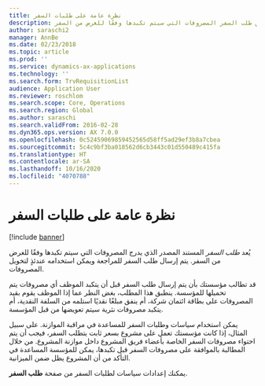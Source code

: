 ```yaml
---
title: نظرة عامة على طلبات السفر
description: يقدم هذا الموضوع معلومات حول طلبات السفر. يوثّق طلب السفر المصروفات التي سيتم تكبدها وفقًا للغرض من السفر.
author: saraschi2
manager: AnnBe
ms.date: 02/23/2018
ms.topic: article
ms.prod: ''
ms.service: dynamics-ax-applications
ms.technology: ''
ms.search.form: TrvRequisitionList
audience: Application User
ms.reviewer: roschlom
ms.search.scope: Core, Operations
ms.search.region: Global
ms.author: saraschi
ms.search.validFrom: 2016-02-28
ms.dyn365.ops.version: AX 7.0.0
ms.openlocfilehash: 0c52459069859452565d58ff5ad29ef3b8a7cbea
ms.sourcegitcommit: 5c4c9bf3ba018562d6cb3443c01d550489c415fa
ms.translationtype: HT
ms.contentlocale: ar-SA
ms.lasthandoff: 10/16/2020
ms.locfileid: "4070788"
---
```

# <a name="travel-requisitions-overview"></a>نظرة عامة على طلبات السفر

[!include [banner](../includes/banner.md)]

يُعد *طلب السفر* المستند المصدر الذي يدرج المصروفات التي سيتم تكبدها وفقًا للغرض من السفر. يتم إرسال طلب السفر للمراجعة ويمكن استخدامه عندئذٍ لتخويل المصروفات.

قد تطالب مؤسستك بأن يتم إرسال طلب السفر قبل أن يتكبد الموظف أي مصروفات يتم تحميلها للمؤسسة. ينطبق هذا المطلب، بغض النظر عما إذا الموظف يقوم بقيد المصروفات على بطاقة ائتمان شركة، أم ينفق مبلغًا نقديًا استلمه من السلفة النقدية، أم يتكبد مصروفات نثرية سيتم تعويضها من قبل المؤسسة.

يمكن استخدام سياسات وطلبات السفر للمساعدة في مراقبة الموازنة. على سبيل المثال، إذا كانت مؤسستك تعمل على مشروع بسعر ثابت يتطلب السفر، فيجب أن يتم احتواء مصروفات السفر الخاصة بأعضاء فريق المشروع داخل موازنة المشروع. من خلال المطالبة بالموافقة على مصروفات السفر قبل تكبدها، يمكن للمؤسسة المساعدة في التأكد من أن المشروع يظل ضمن الميزانية.

يمكنك إعدادات سياسات لطلبات السفر من صفحة **طلب السفر**.
